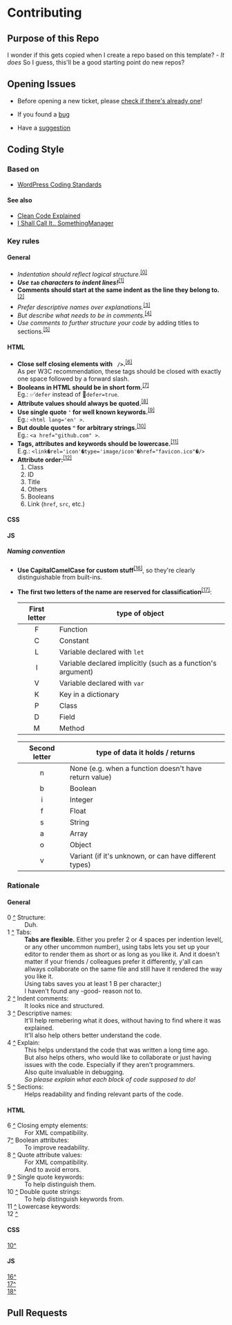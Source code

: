# Contributing

## Purpose of this Repo

I wonder if this gets copied when I create a repo based on this template? - *It does*
So I guess, this'll be a good starting point do new repos?

## Opening Issues

- Before opening a new ticket, please [check if there's already one](https://github.com/nighterrors/[RepoGoesHere]/issues?q=is%3Aissue)!

- If you found a [bug](https://github.com/nighterrors/[RepoGoesHere]/issues/new?assignees=&labels=bug&template=bug_report.md&title=%5BBUG%5D)
- Have a [suggestion](https://github.com/nighterrors/[RepoGoesHere]/issues/new?assignees=&labels=&template=suggestion.md&title=%5BIMP%5D)

## Coding Style

### Based on

* [WordPress Coding Standards](https://codex.wordpress.org/WordPress_Coding_Standards#Indentation)

#### See also

* [Clean Code Explained](https://www.freecodecamp.org/news/clean-coding-for-beginners/)
* [I Shall Call It.. SomethingManager](https://blog.codinghorror.com/i-shall-call-it-somethingmanager/)

### Key rules

#### General

- *Indentation should reflect logical structure.*<sup id="AgStructure"><a title="Duh." href="#FgStructure">[0]</a></sup>
- **_Use `tab` characters to indent lines!_**<sup id="AgTabs"><a title="Tabs are flexible. Either you prefer 2 or 4 spaces per indention level(, or any other uncommon number), using tabs lets you set up your editor to render them as short or as long as you like it. And it doesn't matter if your friends / colleagues prefer it differently, y'all can allways collaborate on the same file and still have it rendered the way you like it. Using tabs saves you at least 1 B per character;) I haven't found any -good- reason not to." href="#FgTabs">[1]</a></sup>
- **Comments should start at the same indent as the line they belong to.**<sup id="AgCommentAtSameIndent"><a title="It looks nice and structured." href="#FgCommentAtSameIndent">[2]</a></sup>
- *Prefer descriptive names over explanations.*<sup id="AgDescriptiveNames"><a title="It'll help remebering what it does, without having to find where it was explained. It'll also help others better understand the code." href="#FgDescriptiveNames">[3]</a></sup>
- *But describe what needs to be in comments.*<sup id="AgAddDescriptions">[\[4\]](#FgAddDescriptions)</sup>
- *Use comments to further structure your code* by adding titles to sections.<sup id="AgSections">[\[5\]](#FgSections)</sup>

#### HTML

- **Close self closing elements with ` />`.**<sup id="AhSpaceSlashCloseEmptyElements">[\[6\]](#FhSpaceSlashCloseEmptyElements)</sup><br /><aside>As per W3C recommendation, these tags should be closed with exactly one space followed by a forward slash.</aside>
- **Booleans in HTML should be in short form.**<sup id="AhBooleanAttributes">[\[7\]](#FhBooleanAttributes)</sup><br /><aside>Eg.: ✅`defer` instead of 🚫`defer=true`.</aside>
- **Attribute values should always be quoted.**<sup id="AhStringAttributeValues">[\[8\]](#FhStringAttributeValues)</sup>
- **Use single quote `'` for well known keywords.**<sup id="AhSingleQuoteKeyWords">[\[9\]](#FhSingleQuoteKeyWords)</sup><br /><aside>Eg.: `<html lang='en' >`.</aside>
- **But double quotes `"` for arbitrary strings.**<sup id="AhDoubleQuoteStrings">[\[10\]](#FhDoubleQuoteStrings)</sup><br /><aside>Eg.: `<a href="github.com" >`.</aside>
- **Tags, attributes and keywords should be lowercase.**<sup id="AhLowercaseKeywords">[\[11\]](#FhLowercaseKeywords)</sup><br /><aside>E.g.: `<link�rel='icon'�type='image/icon'�href="favicon.ico"�/>`
- **Attribute order:**<sup id="AhAttributeOrder">[\[12\]](#FhAttributeOrder)</sup>
	1. Class
	2. ID
	3. Title
	4. Others
	5. Booleans
	6. Link (`href`, `src`, etc.)

#### CSS

<!--TODO-->

#### JS

<!--TODO-->

##### Naming convention

- **Use CapitalCamelCase for custom stuff**<sup id="AjCapitalCamelCase">[\[16\]](#FjCapitalCamelCase)</sup>, so they're clearly distinguishable from built-ins.
- **The first two letters of the name are reserved for classification**<sup id="AjClassification">[\[17\]](#FjClassification)</sup>:

	|First letter|type of object|
	|:---:|---|
	|F|Function|
	|C|Constant|
	|L|Variable declared with `let`|
	|I|Variable declared implicitly (such as a function's argument)|
	|V|Variable declared with `var`|
	|K|Key in a dictionary|
	|P|Class|
	|D|Field|
	|M|Method|

	|Second letter|type of data it holds / returns|
	|:---:|---|
	|n|None (e.g. when a function doesn't have return value)|
	|b|Boolean|
	|i|Integer|
	|f|Float|
	|s|String|
	|a|Array|
	|o|Object|
	|v|Variant (if it's unknown, or can have different types)|

### Rationale

#### General

<dl>
	<dt id="FgStructure">0 <a title="Structure" href="#AgStructure">^</a> Structure:</dt>
		<dd>Duh.</dd>
	<dt id="FgTabs">1 <a title="Tabs" href="#AgTabs">^</a> Tabs:</dt>
		<dd><b>Tabs are flexible.</b> Either you prefer 2 or 4 spaces per indention level(, or any other uncommon number), using tabs lets you set up your editor to render them as short or as long as you like it. And it doesn't matter if your friends / colleagues prefer it differently, y'all can allways collaborate on the same file and still have it rendered the way you like it.</dd>
		<dd>Using tabs saves you at least 1 B per character;)</dd>
		<dd>I haven't found any -good- reason not to.</dd>
	<dt id="FgCommentAtSameIndent">2 <a title="Indent comments" href="#AgCommentAtSameIndent">^</a> Indent comments:</dt>
		<dd>It looks nice and structured.</dd>
	<dt id="FgDescriptiveNames">3 <a title="Add descriptive names to stuff" href="#AgDescriptiveNames">^</a> Descriptive names:</dt>
		<dd>It'll help remebering what it does, without having to find where it was explained.</dd>
		<dd>It'll also help others better understand the code.</dd>
	<dt id="FgAddDescriptions">4 <a title="Explain your code!" href="#AgAddDescriptions">^</a> Explain:</dt>
		<dd>This helps understand the code that was written a long time ago.</dd>
		<dd>But also helps others, who would like to collaborate or just having issues with the code. Especially if they aren't programmers.</dd>
		<dd>Also quite invaluable in debugging.</dd>
  <dd><em>So please explain what each block of code supposed to do!</em></dd>
 <dt id="FgSections">5 <a title="Sections" href="#AgSections">^</a> Sections:</dt>
  <dd>Helps readability and finding relevant parts of the code.</dd>
</dl>

#### HTML

<dl>
	<dt id="FhSpaceSlashCloseEmptyElements">6 <a href="#AhSpaceSlashCloseEmptyElements">^</a> Closing empty elements:</dt>
		<dd>For XML compatibility.</dd>
	<dt id="FhBooleanAttributes">7<a href="#AhBooleanAttributes">^</a> Boolean attributes:</dt>
		<dd>To improve readability.</dd>
	<dt id="FhStringAttributeValues">8 <a href="#AhStringAttributeValues">^</a> Quote attribute values:</dt>
		<dd>For XML compatibility.</dd>
  <dd>And to avoid errors.</dd>
	<dt id="FhSingleQuoteKeyWords">9 <a href="#AhSingleQuoteKeyWords">^</a> Single quote keywords:</dt>
		<dd>To help distinguish them.</dd>
	<dt id="FhDoubleQuoteStrings">10 <a href="#AhDoubleQuoteStrings">^</a> Double quote strings:</dt>
		<dd>To help distinguish keywords from.</dd>
 <dt id="FhLowercaseKeywords">11 <a href="#AhLowercaseKeywords">^</a> Lowercase keywords:</dt>
  <dd></dd>
	<dt id="FhAttributeOrder">12 <a href="#AhAttributeOrder">^</a></dt>
		<dd> </dd>
</dl>

#### CSS

<dl>
	<dt id="Fc"><a href="#Ac">10^</a></dt>
		<dd> </dd>
</dl>

#### JS

<dl>
	<dt id="FjCapitalCamelCase"><a href="#AjCapitalCamelCase">16^</a></dt>
		<dd> </dd>
	<dt id="FjClassification"><a href="#AjClassification">17^</a></dt>
		<dd> </dd>
	<dt id="Fj"><a href="#Aj">18^</a></dt>
		<dd> </dd>
</dl>

## Pull Requests

<!--Explain how to send PRs.-->
